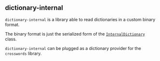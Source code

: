 ## dictionary-internal

`dictionary-internal` is a library able to read dictionaries in a custom binary format.

The binary format is just the serialized form of
the [`InternalDictionary`](src/main/java/com/gitlab/super7ramp/crosswords/dictionary/internal/InternalDictionary.java)
class.

`dictionary-internal` can be plugged as a dictionary provider for the `crosswords` library.